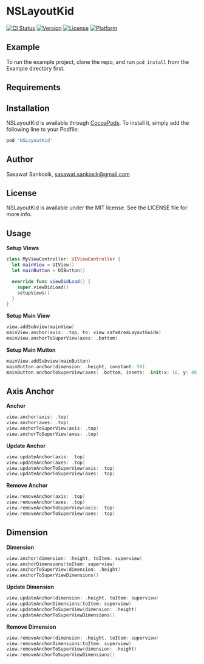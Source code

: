 # NSLayoutKid

[![CI Status](https://img.shields.io/travis/sasawat.sankosik@gmail.com/NSLayoutKid.svg?style=flat)](https://travis-ci.org/sasawat.sankosik@gmail.com/NSLayoutKid)
[![Version](https://img.shields.io/cocoapods/v/NSLayoutKid.svg?style=flat)](https://cocoapods.org/pods/NSLayoutKid)
[![License](https://img.shields.io/cocoapods/l/NSLayoutKid.svg?style=flat)](https://cocoapods.org/pods/NSLayoutKid)
[![Platform](https://img.shields.io/cocoapods/p/NSLayoutKid.svg?style=flat)](https://cocoapods.org/pods/NSLayoutKid)

## Example

To run the example project, clone the repo, and run `pod install` from the Example directory first.

## Requirements

## Installation

NSLayoutKid is available through [CocoaPods](https://cocoapods.org). To install
it, simply add the following line to your Podfile:

```ruby
pod 'NSLayoutKid'
```

## Author

Sasawat Sankosik, sasawat.sankosik@gmail.com

## License

NSLayoutKid is available under the MIT license. See the LICENSE file for more info.

## Usage

**Setup Views**     
```swift
class MyViewController: UIViewController {
  let mainView = UIView()
  let mainButton = UIButton()

  override func viewDidLoad() {
    super.viewDidLoad()
    setupViews()
  }
}
```

**Setup Main View**  
```swift
view.addSubview(mainView)
mainView.anchor(axis: .top, to: view.safeAreaLayoutGuide)
mainView.anchorToSuperView(axes: .bottom)
```

**Setup Main Mutton**  
```swift
mainView.addSubview(mainButton)
mainButton.anchor(dimension: .height, constant: 50)
mainButton.anchorToSuperView(axes: .bottom, insets: .init(x: 16, y: 40))
```

## Axis Anchor
**Anchor**  
```swift
view.anchor(axis: .top)
view.anchor(axes: .top)
view.anchorToSuperView(axis: .top)
view.anchorToSuperView(axes: .top)
```

**Update Anchor**  
```swift
view.updateAnchor(axis: .top)
view.updateAnchor(axes: .top)
view.updateAnchorToSuperView(axis: .top)
view.updateAnchorToSuperView(axes: .top)
```

**Remove Anchor**  
```swift
view.removeAnchor(axis: .top)
view.removeAnchor(axes: .top)
view.removeAnchorToSuperView(axis: .top)
view.removeAnchorToSuperView(axes: .top)
```

## Dimension
**Dimension**  
```swift
view.anchor(dimension: .height, toItem: superview)
view.anchorDimensions(toItem: superview)
view.anchorToSuperView(dimension: .height)
view.anchorToSuperViewDimensions()
```

**Update Dimension**  
```swift
view.updateAnchor(dimension: .height, toItem: superview)
view.updateAnchorDimensions(toItem: superview)
view.updateAnchorToSuperView(dimension: .height)
view.updateAnchorToSuperViewDimensions()
```

**Remove Dimension**  
```swift
view.removeAnchor(dimension: .height, toItem: superview)
view.removeAnchorDimensions(toItem: superview)
view.removeAnchorToSuperView(dimension: .height)
view.removeAnchorToSuperViewDimensions()
```

